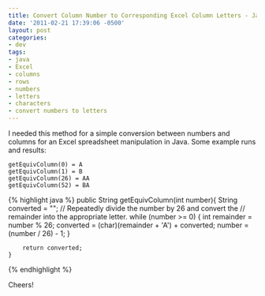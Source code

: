 ```yaml
---
title: Convert Column Number to Corresponding Excel Column Letters - Java
date: '2011-02-21 17:39:06 -0500'
layout: post
categories:
- dev 
tags:
- java
- Excel
- columns
- rows
- numbers
- letters
- characters
- convert numbers to letters
---
```


I needed this method for a simple conversion between numbers and columns for an Excel spreadsheet manipulation in Java. Some example runs and results:

    getEquivColumn(0) = A
    getEquivColumn(1) = B
    getEquivColumn(26) = AA
    getEquivColumn(52) = BA

<!--more-->

{% highlight java %}
    public String getEquivColumn(int number){
        String converted = "";
        // Repeatedly divide the number by 26 and convert the
        // remainder into the appropriate letter.
        while (number >= 0)
        {
            int remainder = number % 26;
            converted = (char)(remainder + 'A') + converted;
            number = (number / 26) - 1;
        }

        return converted;
    }
{% endhighlight %}

Cheers!


<!--
status: publish
published: true
author:
  display_name: Greg Loesch
  login: greg
  email: loesch.greg@gmail.com
  url: http://gregloesch.com
author_login: greg
author_email: loesch.greg@gmail.com
author_url: http://gregloesch.com
wordpress_id: 663
wordpress_url: http://gregloesch.com/blog/?p=663
date_gmt: '2011-02-21 22:39:06 -0500'
comments: []
-->